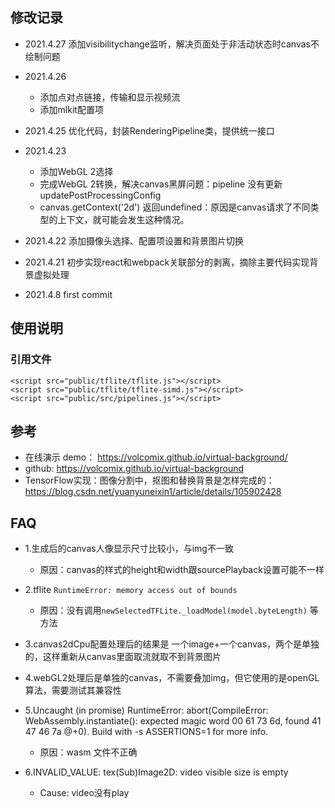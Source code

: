 

## 修改记录

- 2021.4.27 添加visibilitychange监听，解决页面处于非活动状态时canvas不绘制问题

- 2021.4.26 
    - 添加点对点链接，传输和显示视频流
    - 添加mlkit配置项

- 2021.4.25 优化代码，封装RenderingPipeline类，提供统一接口

- 2021.4.23 
    - 添加WebGL 2选择
    - 完成WebGL 2转换，解决canvas黑屏问题：pipeline 没有更新updatePostProcessingConfig
    - canvas.getContext('2d') 返回undefined：原因是canvas请求了不同类型的上下文，就可能会发生这种情况。
                                             
- 2021.4.22 添加摄像头选择、配置项设置和背景图片切换

- 2021.4.21 初步实现react和webpack关联部分的剥离，摘除主要代码实现背景虚拟处理

- 2021.4.8 first commit

## 使用说明

### 引用文件
```
<script src="public/tflite/tflite.js"></script>
<script src="public/tflite/tflite-simd.js"></script>
<script src="public/src/pipelines.js"></script>
```

## 参考

- 在线演示 demo： https://volcomix.github.io/virtual-background/
- github: https://volcomix.github.io/virtual-background
- TensorFlow实现：图像分割中，抠图和替换背景是怎样完成的：https://blog.csdn.net/yuanyuneixin1/article/details/105902428

## FAQ

- 1.生成后的canvas人像显示尺寸比较小，与img不一致
    - 原因：canvas的样式的height和width跟sourcePlayback设置可能不一样
    
- 2.tflite `RuntimeError: memory access out of bounds`
    - 原因：没有调用`newSelectedTFLite._loadModel(model.byteLength)` 等方法

- 3.canvas2dCpu配置处理后的结果是 一个image+一个canvas，两个是单独的，这样重新从canvas里面取流就取不到背景图片

- 4.webGL2处理后是单独的canvas，不需要叠加img，但它使用的是openGL算法，需要测试其兼容性

- 5.Uncaught (in promise) RuntimeError: abort(CompileError: WebAssembly.instantiate(): expected magic word 00 61 73 6d, found 41 47 46 7a @+0). Build with -s ASSERTIONS=1 for more info.
    - 原因：wasm 文件不正确

- 6.INVALID_VALUE: tex(Sub)Image2D: video visible size is empty
    - Cause: video没有play

